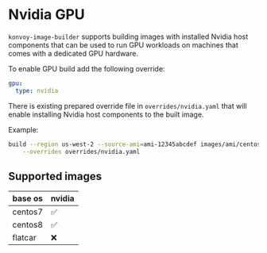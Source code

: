 # Nvidia GPU

`konvoy-image-builder` supports building images with installed Nvidia host components
that can be used to run GPU workloads on machines that comes with a dedicated GPU
hardware.

To enable GPU build add the following override:

```yaml
gpu:
  type: nvidia
```

There is existing prepared override file in `overrides/nvidia.yaml` that will
enable installing Nvidia host components to the built image.

Example:

```sh
build --region us-west-2 --source-ami=ami-12345abcdef images/ami/centos-7.yaml \
    --overrides overrides/nvidia.yaml
```

## Supported images

| base os | nvidia             |
|---------|--------------------|
| centos7 | :white_check_mark: |
| centos8 | :white_check_mark: |
| flatcar | :x:                |
